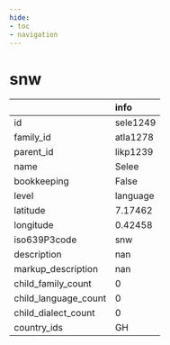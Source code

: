 ```yaml
---
hide:
- toc
- navigation
---
```

# snw
|                      | info     |
|:---------------------|:---------|
| id                   | sele1249 |
| family_id            | atla1278 |
| parent_id            | likp1239 |
| name                 | Selee    |
| bookkeeping          | False    |
| level                | language |
| latitude             | 7.17462  |
| longitude            | 0.42458  |
| iso639P3code         | snw      |
| description          | nan      |
| markup_description   | nan      |
| child_family_count   | 0        |
| child_language_count | 0        |
| child_dialect_count  | 0        |
| country_ids          | GH       |